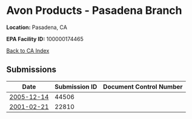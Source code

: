 # Avon Products - Pasadena Branch

**Location:** Pasadena, CA

**EPA Facility ID:** 100000174465

[Back to CA Index](../../index.md)

## Submissions

| Date | Submission ID | Document Control Number |
|------|--------------|-------------------------|
| [2005-12-14](submissions/44506.md) | 44506 |  |
| [2001-02-21](submissions/22810.md) | 22810 |  |
